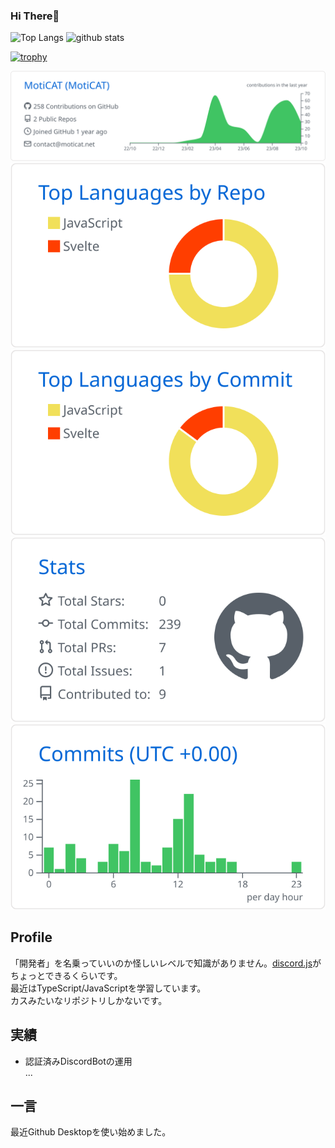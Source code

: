 ### Hi There👋

<p align="left"> 
  <img alt="Top Langs" height="150px" src="https://github-readme-stats.vercel.app/api/top-langs/?username=moticat&layout=compact&show_icons=true" />
  <img alt="github stats" height="150px" src="https://github-readme-stats.vercel.app/api?username=moticat&show_icons=ture" />
</p>
  
[![trophy](https://github-profile-trophy.vercel.app/?username=moticat&column=8
)](https://github.com/ryo-ma/github-profile-trophy)  

[![](https://raw.githubusercontent.com/MotiCAT/MotiCAT/main/profile-summary-card-output/github/0-profile-details.svg)](https://github.com/vn7n24fzkq/github-profile-summary-cards)
[![](https://raw.githubusercontent.com/MotiCAT/MotiCAT/main/profile-summary-card-output/github/1-repos-per-language.svg)](https://github.com/vn7n24fzkq/github-profile-summary-cards) [![](https://raw.githubusercontent.com/MotiCAT/MotiCAT/main/profile-summary-card-output/github/2-most-commit-language.svg)](https://github.com/vn7n24fzkq/github-profile-summary-cards)
[![](https://raw.githubusercontent.com/MotiCAT/MotiCAT/main/profile-summary-card-output/github/3-stats.svg)](https://github.com/vn7n24fzkq/github-profile-summary-cards) [![](https://raw.githubusercontent.com/MotiCAT/MotiCAT/main/profile-summary-card-output/github/4-productive-time.svg)](https://github.com/vn7n24fzkq/github-profile-summary-cards)

## Profile
「開発者」を名乗っていいのか怪しいレベルで知識がありません。[discord.js](https://discord.js.org)がちょっとできるくらいです。  
最近はTypeScript/JavaScriptを学習しています。  
カスみたいなリポジトリしかないです。

## 実績
- 認証済みDiscordBotの運用  
...

## 一言
最近Github Desktopを使い始めました。
